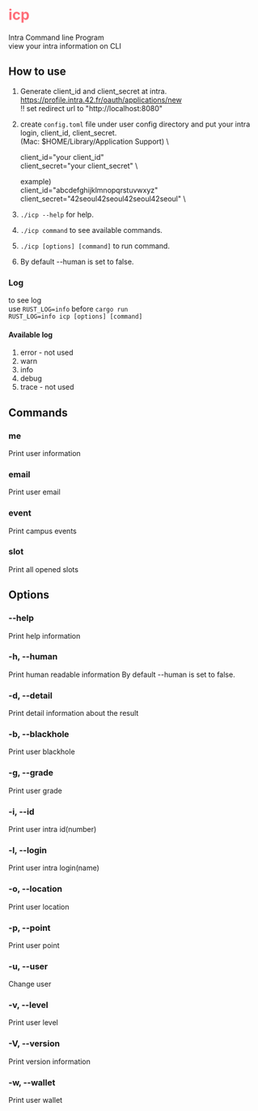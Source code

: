 # <span style="color: rgb(255, 111, 122)"> icp </span>
Intra Command line Program \
view your intra information on CLI

## How to use
1. Generate client_id and client_secret at intra.\
https://profile.intra.42.fr/oauth/applications/new  \
‼️ set redirect url to "http://localhost:8080"
2. create `config.toml` file under user config directory and put your intra login, client_id, client_secret.\
	(Mac: $HOME/Library/Application Support) \
	
	client_id="your client_id" \
	client_secret="your client_secret" \

	example) \
	client_id="abcdefghijklmnopqrstuvwxyz" \
	client_secret="42seoul42seoul42seoul42seoul" \
	
3. `./icp --help` for help.
4. `./icp command` to see available commands.
5. `./icp [options] [command]` to run command.
6. By default --human is set to false.
### Log
to see log \
use `RUST_LOG=info` before `cargo run`\
`RUST_LOG=info icp [options] [command]`

#### Available log
1. error - not used
2. warn
3. info
4. debug
5. trace - not used

## Commands
### me
Print user information
### email
Print user email
### event
Print campus events
### slot
Print all opened slots


## Options
### --help
Print help information
### -h, --human
Print human readable information
By default --human is set to false.
### -d, --detail
Print detail information about the result
### -b, --blackhole
Print user blackhole
### -g, --grade
Print user grade
### -i, --id
Print user intra id(number)
### -l, --login
Print user intra login(name)
### -o, --location
Print user location
### -p, --point
Print user point
### -u, --user <user>
Change user
### -v, --level
Print user level
### -V, --version
Print version information
### -w, --wallet
Print user wallet
